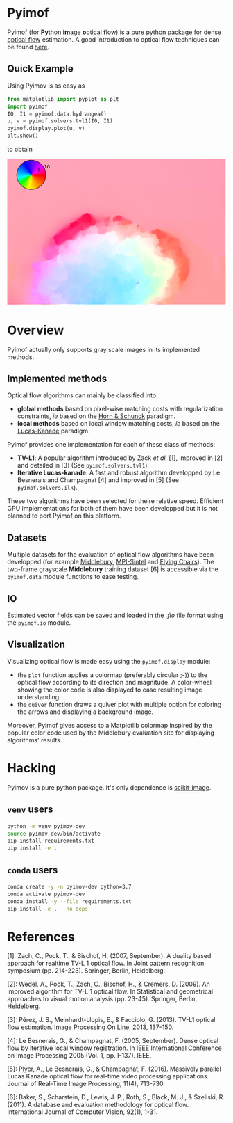 # Pyimof

Pyimof (for **Py**thon **im**age **o**ptical **f**low) is a pure
python package for dense [optical
flow](https://en.wikipedia.org/wiki/Optical_flow) estimation. A good
introduction to optical flow techniques can be found
[here](https://blog.nanonets.com/optical-flow/).

## Quick Example

Using Pyimov is as easy as

```python
from matplotlib import pyplot as plt
import pyimof
I0, I1 = pyimof.data.hydrangea()
u, v = pyimof.solvers.tvl1(I0, I1)
pyimof.display.plot(u, v)
plt.show()
```

to obtain

![Hydrangea](doc/source/_static/hydrangea.png)

# Overview

Pyimof actually only supports gray scale images in its implemented
methods.

## Implemented methods

Optical flow algorithms can mainly be classified into:
- **global methods** based on pixel-wise matching costs with
  regularization constraints, _ie_ based on the [Horn &
  Schunck](https://en.wikipedia.org/wiki/Horn%E2%80%93Schunck_method)
  paradigm.
- **local methods** based on local window matching costs, _ie_ based on the
  [Lucas-Kanade](https://en.wikipedia.org/wiki/Lucas%E2%80%93Kanade_method)
  paradigm.

Pyimof provides one implementation for each of these class of methods:
- **TV-L1**: A popular algorithm introduced by Zack _et al._ [1],
    improved in [2] and detailed in [3] (See `pyimof.solvers.tvl1`).
- **Iterative Lucas-kanade**: A fast and robust algorithm developped
    by Le Besnerais and Champagnat [4] and improved in [5] (See
    `pyimof.solvers.ilk`).

These two algorithms have been selected for theire relative
speed. Efficient GPU implementations for both of them have been
developped but it is not planned to port Pyimof on this platform.

## Datasets

Multiple datasets for the evaluation of optical flow algorithms have
been developped (for example
[Middlebury](http://vision.middlebury.edu/flow/),
[MPI-Sintel](http://sintel.is.tue.mpg.de/) and [Flying
Chairs](https://lmb.informatik.uni-freiburg.de/resources/datasets/FlyingChairs.en.html)).
The two-frame grayscale **Middlebury** training dataset [6] is
accessible via the `pyimof.data` module functions to ease testing.

## IO

Estimated vector fields can be saved and loaded in the _.flo_ file
format using the `pyimof.io` module.

## Visualization

Visualizing optical flow is made easy using the `pyimof.display` module:
- the `plot` function applies a colormap (preferably circular ;-)) to
  the optical flow according to its direction and magnitude. A
  color-wheel showing the color code is also displayed to ease
  resulting image understanding.
- the `quiver` function draws a quiver plot with multiple option for
  coloring the arrows and displaying a background image.

Moreover, Pyimof gives access to a Matplotlib colormap inspired by the
popular color code used by the Middlebury evaluation site for
displaying algorithms' results.

# Hacking

Pyimov is a pure python package. It's only dependence is
[scikit-image](https://github.com/scikit-image/scikit-image).

## `venv` users

```bash
python -m venv pyimov-dev
source pyimov-dev/bin/activate
pip install requirements.txt
pip install -e .
```

## `conda` users

```bash
conda create -y -n pyimov-dev python=3.7
conda activate pyimov-dev
conda install -y --file requirements.txt
pip install -e . --no-deps
```

# References

[1]: Zach, C., Pock, T., & Bischof, H. (2007, September). A
    duality based approach for realtime TV-L 1 optical flow. In Joint
    pattern recognition symposium (pp. 214-223). Springer, Berlin,
    Heidelberg.

[2]: Wedel, A., Pock, T., Zach, C., Bischof, H., & Cremers,
    D. (2009). An improved algorithm for TV-L 1 optical flow. In
    Statistical and geometrical approaches to visual motion analysis
    (pp. 23-45). Springer, Berlin, Heidelberg.

[3]: Pérez, J. S., Meinhardt-Llopis, E., & Facciolo,
    G. (2013). TV-L1 optical flow estimation. Image Processing On
    Line, 2013, 137-150.

[4]: Le Besnerais, G., & Champagnat, F. (2005, September). Dense
    optical flow by iterative local window registration. In IEEE
    International Conference on Image Processing 2005 (Vol. 1,
    pp. I-137). IEEE.

[5]: Plyer, A., Le Besnerais, G., & Champagnat,
    F. (2016). Massively parallel Lucas Kanade optical flow for
    real-time video processing applications. Journal of Real-Time
    Image Processing, 11(4), 713-730.

[6]: Baker, S., Scharstein, D., Lewis, J. P., Roth, S., Black, M. J., &
    Szeliski, R. (2011). A database and evaluation methodology for optical
    flow. International Journal of Computer Vision, 92(1), 1-31.
